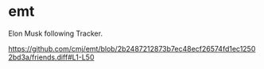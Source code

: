 # emt
Elon Musk following Tracker.

https://github.com/cmj/emt/blob/2b2487212873b7ec48ecf26574fd1ec12502bd3a/friends.diff#L1-L50
